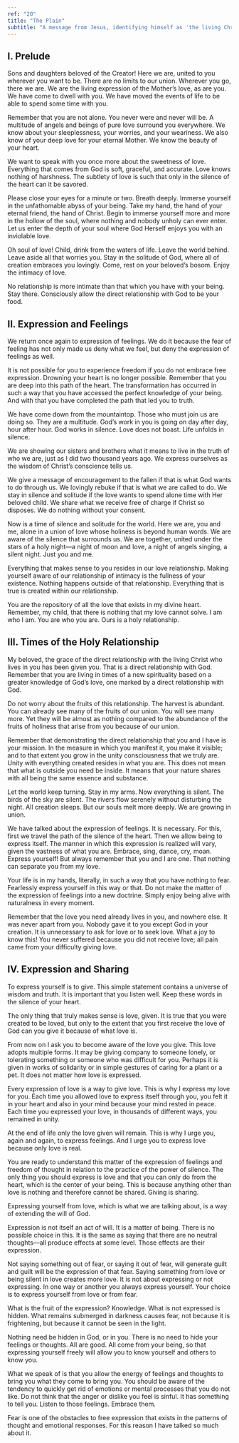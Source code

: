 ```yaml
---
ref: "20"
title: "The Plain"
subtitle: "A message from Jesus, identifying himself as 'the living Christ who lives in you'"
---
```


## I. Prelude

Sons and daughters beloved of the Creator! Here we are, united to you wherever
you want to be. There are no limits to our union. Wherever you go, there we
are. We are the living expression of the Mother’s love, as are you. We have
come to dwell with you. We have moved the events of life to be able to spend
some time with you.

Remember that you are not alone. You never were and never will be. A multitude
of angels and beings of pure love surround you everywhere. We know about your
sleeplessness, your worries, and your weariness. We also know of your deep love
for your eternal Mother. We know the beauty of your heart.

We want to speak with you once more about the sweetness of love. Everything
that comes from God is soft, graceful, and accurate. Love knows nothing of
harshness. The subtlety of love is such that only in the silence of the heart
can it be savored.

Please close your eyes for a minute or two. Breath deeply. Immerse yourself in
the unfathomable abyss of your being. Take my hand, the hand of your eternal
friend, the hand of Christ. Begin to immerse yourself more and more in the
hollow of the soul, where nothing and nobody unholy can ever enter. Let us
enter the depth of your soul where God Herself enjoys you with an inviolable
love.

Oh soul of love! Child, drink from the waters of life. Leave the world behind.
Leave aside all that worries you. Stay in the solitude of God, where all of
creation embraces you lovingly. Come, rest on your beloved’s bosom. Enjoy the
intimacy of love.

No relationship is more intimate than that which you have with your being. Stay
there. Consciously allow the direct relationship with God to be your food.

## II. Expression and Feelings

We return once again to expression of feelings. We do it because the fear of
feeling has not only made us deny what we feel, but deny the expression of
feelings as well.

It is not possible for you to experience freedom if you do not embrace free
expression. Drowning your heart is no longer possible. Remember that you are
deep into this path of the heart. The transformation has occurred in such a way
that you have accessed the perfect knowledge of your being. And with that you
have completed the path that led you to truth.

We have come down from the mountaintop. Those who must join us are doing so.
They are a multitude. God’s work in you is going on day after day, hour after
hour. God works in silence. Love does not boast. Life unfolds in silence.

We are showing our sisters and brothers what it means to live in the truth of
who we are, just as I did two thousand years ago. We express ourselves as the
wisdom of Christ’s conscience tells us.

We give a message of encouragement to the fallen if that is what God wants to
do through us. We lovingly rebuke if that is what we are called to do. We stay
in silence and solitude if the love wants to spend alone time with Her beloved
child. We share what we receive free of charge if Christ so disposes. We do
nothing without your consent.

Now is a time of silence and solitude for the world. Here we are, you and me,
alone in a union of love whose holiness is beyond human words. We are aware of
the silence that surrounds us. We are together, united under the stars of a
holy night—a night of moon and love, a night of angels singing, a silent night.
Just you and me.

Everything that makes sense to you resides in our love relationship. Making
yourself aware of our relationship of intimacy is the fullness of your
existence. Nothing happens outside of that relationship. Everything that is
true is created within our relationship.

You are the repository of all the love that exists in my divine heart.
Remember, my child, that there is nothing that my love cannot solve. I am who I
am. You are who you are. Ours is a holy relationship.

## III. Times of the Holy Relationship

My beloved, the grace of the direct relationship with the living Christ who
lives in you has been given you. That is a direct relationship with God.
Remember that you are living in times of a new spirituality based on a
greater knowledge of God’s love, one marked by a direct relationship with God.

Do not worry about the fruits of this relationship. The harvest is abundant.
You can already see many of the fruits of our union. You will see many more.
Yet they will be almost as nothing compared to the abundance of the fruits of
holiness that arise from you because of our union.

Remember that demonstrating the direct relationship that you and I have is your
mission. In the measure in which you manifest it, you make it visible; and to
that extent you grow in the unity consciousness that we truly are. Unity with
everything created resides in what you are. This does not mean that what is
outside you need be inside. It means that your nature shares with all being the
same essence and substance.

Let the world keep turning. Stay in my arms. Now everything is silent. The
birds of the sky are silent. The rivers flow serenely without disturbing the
night. All creation sleeps. But our souls melt more deeply. We are growing in
union.

We have talked about the expression of feelings. It is necessary. For this,
first we travel the path of the silence of the heart. Then we allow being to
express itself. The manner in which this expression is realized will vary,
given the vastness of what you are. Embrace, sing, dance, cry, moan. Express
yourself! But always remember that you and I are one. That nothing can separate
you from my love.

Your life is in my hands, literally, in such a way that you have nothing to
fear. Fearlessly express yourself in this way or that. Do not make the matter
of the expression of feelings into a new doctrine. Simply enjoy being alive
with naturalness in every moment.

Remember that the love you need already lives in you, and nowhere else. It was
never apart from you. Nobody gave it to you except God in your creation. It is
unnecessary to ask for love or to seek love. What a joy to know this! You never
suffered
because you did not receive love; all pain came from your difficulty giving love.

## IV. Expression and Sharing

To express yourself is to give. This simple statement contains a universe of
wisdom and truth. It is important that you listen well. Keep these words in the
silence of your heart.

The only thing that truly makes sense is love, given. It is true that you were
created to be loved, but only to the extent that you first receive the love of
God can you give it because of what love is.

From now on I ask you to become aware of the love you give. This love adopts
multiple forms. It may be giving company to someone lonely, or tolerating
something or someone who was difficult for you. Perhaps it is given in works of
solidarity or in simple gestures of caring for a plant or a pet. It does not
matter how love is expressed.

Every expression of love is a way to give love. This is why I express my love
for you. Each time you allowed love to express itself through you, you felt it
in your heart and also in your mind because your mind rested in peace. Each
time you expressed your love, in thousands of different ways, you remained in
unity.

At the end of life only the love given will remain. This is why I urge you,
again and again, to express feelings. And I urge you to express love because
only love is real.

You are ready to understand this matter of the expression of feelings and
freedom of thought in relation to the practice of the power of silence. The
only thing you should express is love and that you can only do from the heart,
which is the center of your being. This is because anything other than love is
nothing and therefore cannot be shared. Giving is sharing.

Expressing yourself from love, which is what we are talking about, is a way of
extending the will of God.

Expression is not itself an act of will. It is a matter of being. There is no
possible choice in this. It is the same as saying that there are no neutral
thoughts—all produce effects at some level. Those effects are their expression.

Not saying something out of fear, or saying it out of fear, will generate guilt
and guilt will be the expression of that fear. Saying something from love or
being silent in love creates more love. It is not about expressing or not
expressing. In one way or another you always express yourself. Your choice is
to express yourself from love or from fear.

What is the fruit of the expression? Knowledge. What is not expressed is
hidden. What remains submerged in darkness causes fear, not because it is
frightening, but because it cannot be seen in the light.

Nothing need be hidden in God, or in you. There is no need to hide your
feelings or thoughts. All are good. All come from your being, so that
expressing yourself freely will allow you to know yourself and others to know
you.

What we speak of is that you allow the energy of feelings and thoughts to bring
you what they come to bring you. You should be aware of the tendency to quickly
get rid of emotions or mental processes that you do not like. Do not think that
the anger or dislike you feel is sinful. It has something to tell you. Listen
to those feelings. Embrace them.

Fear is one of the obstacles to free expression that exists in the patterns of
thought and emotional responses. For this reason I have talked so much about
it.

